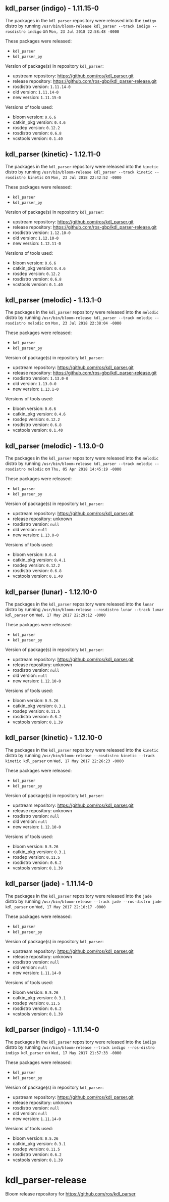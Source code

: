 ## kdl_parser (indigo) - 1.11.15-0

The packages in the `kdl_parser` repository were released into the `indigo` distro by running `/usr/bin/bloom-release kdl_parser --track indigo --rosdistro indigo` on `Mon, 23 Jul 2018 22:58:48 -0000`

These packages were released:
- `kdl_parser`
- `kdl_parser_py`

Version of package(s) in repository `kdl_parser`:

- upstream repository: https://github.com/ros/kdl_parser.git
- release repository: https://github.com/ros-gbp/kdl_parser-release.git
- rosdistro version: `1.11.14-0`
- old version: `1.11.14-0`
- new version: `1.11.15-0`

Versions of tools used:

- bloom version: `0.6.6`
- catkin_pkg version: `0.4.6`
- rosdep version: `0.12.2`
- rosdistro version: `0.6.8`
- vcstools version: `0.1.40`


## kdl_parser (kinetic) - 1.12.11-0

The packages in the `kdl_parser` repository were released into the `kinetic` distro by running `/usr/bin/bloom-release kdl_parser --track kinetic --rosdistro kinetic` on `Mon, 23 Jul 2018 22:42:52 -0000`

These packages were released:
- `kdl_parser`
- `kdl_parser_py`

Version of package(s) in repository `kdl_parser`:

- upstream repository: https://github.com/ros/kdl_parser.git
- release repository: https://github.com/ros-gbp/kdl_parser-release.git
- rosdistro version: `1.12.10-0`
- old version: `1.12.10-0`
- new version: `1.12.11-0`

Versions of tools used:

- bloom version: `0.6.6`
- catkin_pkg version: `0.4.6`
- rosdep version: `0.12.2`
- rosdistro version: `0.6.8`
- vcstools version: `0.1.40`


## kdl_parser (melodic) - 1.13.1-0

The packages in the `kdl_parser` repository were released into the `melodic` distro by running `/usr/bin/bloom-release kdl_parser --track melodic --rosdistro melodic` on `Mon, 23 Jul 2018 22:38:04 -0000`

These packages were released:
- `kdl_parser`
- `kdl_parser_py`

Version of package(s) in repository `kdl_parser`:

- upstream repository: https://github.com/ros/kdl_parser.git
- release repository: https://github.com/ros-gbp/kdl_parser-release.git
- rosdistro version: `1.13.0-0`
- old version: `1.13.0-0`
- new version: `1.13.1-0`

Versions of tools used:

- bloom version: `0.6.6`
- catkin_pkg version: `0.4.6`
- rosdep version: `0.12.2`
- rosdistro version: `0.6.8`
- vcstools version: `0.1.40`


## kdl_parser (melodic) - 1.13.0-0

The packages in the `kdl_parser` repository were released into the `melodic` distro by running `/usr/bin/bloom-release kdl_parser --track melodic --rosdistro melodic` on `Thu, 05 Apr 2018 14:45:19 -0000`

These packages were released:
- `kdl_parser`
- `kdl_parser_py`

Version of package(s) in repository `kdl_parser`:

- upstream repository: https://github.com/ros/kdl_parser.git
- release repository: unknown
- rosdistro version: `null`
- old version: `null`
- new version: `1.13.0-0`

Versions of tools used:

- bloom version: `0.6.4`
- catkin_pkg version: `0.4.1`
- rosdep version: `0.12.2`
- rosdistro version: `0.6.8`
- vcstools version: `0.1.40`


## kdl_parser (lunar) - 1.12.10-0

The packages in the `kdl_parser` repository were released into the `lunar` distro by running `/usr/bin/bloom-release --rosdistro lunar --track lunar kdl_parser` on `Wed, 17 May 2017 22:29:12 -0000`

These packages were released:
- `kdl_parser`
- `kdl_parser_py`

Version of package(s) in repository `kdl_parser`:

- upstream repository: https://github.com/ros/kdl_parser.git
- release repository: unknown
- rosdistro version: `null`
- old version: `null`
- new version: `1.12.10-0`

Versions of tools used:

- bloom version: `0.5.26`
- catkin_pkg version: `0.3.1`
- rosdep version: `0.11.5`
- rosdistro version: `0.6.2`
- vcstools version: `0.1.39`


## kdl_parser (kinetic) - 1.12.10-0

The packages in the `kdl_parser` repository were released into the `kinetic` distro by running `/usr/bin/bloom-release --rosdistro kinetic --track kinetic kdl_parser` on `Wed, 17 May 2017 22:26:23 -0000`

These packages were released:
- `kdl_parser`
- `kdl_parser_py`

Version of package(s) in repository `kdl_parser`:

- upstream repository: https://github.com/ros/kdl_parser.git
- release repository: unknown
- rosdistro version: `null`
- old version: `null`
- new version: `1.12.10-0`

Versions of tools used:

- bloom version: `0.5.26`
- catkin_pkg version: `0.3.1`
- rosdep version: `0.11.5`
- rosdistro version: `0.6.2`
- vcstools version: `0.1.39`


## kdl_parser (jade) - 1.11.14-0

The packages in the `kdl_parser` repository were released into the `jade` distro by running `/usr/bin/bloom-release --track jade --ros-distro jade kdl_parser` on `Wed, 17 May 2017 22:10:17 -0000`

These packages were released:
- `kdl_parser`
- `kdl_parser_py`

Version of package(s) in repository `kdl_parser`:

- upstream repository: https://github.com/ros/kdl_parser.git
- release repository: unknown
- rosdistro version: `null`
- old version: `null`
- new version: `1.11.14-0`

Versions of tools used:

- bloom version: `0.5.26`
- catkin_pkg version: `0.3.1`
- rosdep version: `0.11.5`
- rosdistro version: `0.6.2`
- vcstools version: `0.1.39`


## kdl_parser (indigo) - 1.11.14-0

The packages in the `kdl_parser` repository were released into the `indigo` distro by running `/usr/bin/bloom-release --track indigo --ros-distro indigo kdl_parser` on `Wed, 17 May 2017 21:57:33 -0000`

These packages were released:
- `kdl_parser`
- `kdl_parser_py`

Version of package(s) in repository `kdl_parser`:

- upstream repository: https://github.com/ros/kdl_parser.git
- release repository: unknown
- rosdistro version: `null`
- old version: `null`
- new version: `1.11.14-0`

Versions of tools used:

- bloom version: `0.5.26`
- catkin_pkg version: `0.3.1`
- rosdep version: `0.11.5`
- rosdistro version: `0.6.2`
- vcstools version: `0.1.39`


# kdl_parser-release
Bloom release repository for https://github.com/ros/kdl_parser
